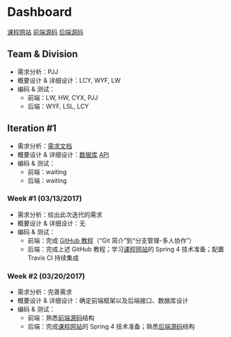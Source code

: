 # Dashboard

[课程网站][course_website] [前端源码][client_source] [后端源码][server_source]

## Team & Division

- 需求分析：PJJ
- 概要设计 & 详细设计：LCY, WYF, LW
- 编码 & 测试：
    - 前端：LW, HW, CYX, PJJ
    - 后端：WYF, LSL, LCY

## Iteration #1

- 需求分析：[需求文档][backlog]
- 概要设计 & 详细设计：[数据库][DB_iter1] [API][api]
- 编码 & 测试：
    - 前端：waiting
    - 后端：waiting

### Week #1 (03/13/2017)

- 需求分析：给出此次迭代的需求
- 概要设计 & 详细设计：无
- 编码 & 测试：
    - 前端：完成 [GitHub 教程][GitHub_Tutorial]（“Git 简介”到“分支管理-多人协作”）
    - 后端：完成上述 GitHub 教程；学习[课程网站][course_website]的 Spring 4 技术准备；配置 Travis CI 持续集成

### Week #2 (03/20/2017)

- 需求分析：完善需求
- 概要设计 & 详细设计：确定前端框架以及后端接口、数据库设计
- 编码 & 测试：
    - 前端：熟悉[前端源码][client_source]结构
    - 后端：完成[课程网站][course_website]的 Spring 4 技术准备；熟悉[后端源码][server_source]结构


[DB_iter1]:        ./img/DB_iter1.png
[api]:             ./doc/api.md
[course_website]:  http://ss.sysu.edu.cn/~pml/se305/x_Team_ticket.html
[client_source]:   https://github.com/AwesomeTickets/Tickets-Client
[server_source]:   https://github.com/AwesomeTickets/Tickets-Server
[backlog]:         ./doc/backlog.md
[GitHub_Tutorial]: http://www.liaoxuefeng.com/wiki/0013739516305929606dd18361248578c67b8067c8c017b000

